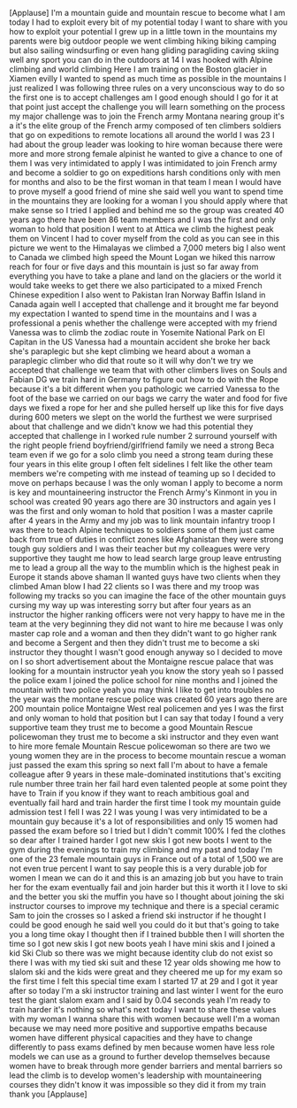 
[Applause]
I&#39;m a mountain guide and mountain rescue
to become what I am today
I had to exploit every bit of my
potential today I want to share with you
how to exploit your potential I grew up
in a little town in the mountains
my parents were big outdoor people we
went climbing hiking biking camping but
also sailing windsurfing or even hang
gliding paragliding caving skiing well
any sport you can do in the outdoors
at 14 I was hooked with Alpine climbing
and world climbing
Here I am training on the Boston glacier
in Xiamen evilly I wanted to spend as
much time as possible in the mountains I
just realized I was following three
rules on a very unconscious way to do so
the first one is to accept challenges am
I good enough should I go for it at that
point just accept the challenge you will
learn something on the process my major
challenge was to join the French army
Montana nearing group it&#39;s a it&#39;s the
elite group of the French army composed
of ten climbers soldiers that go on
expeditions to remote locations all
around the world I was 23 I had about
the group leader was looking to hire
woman because there were more and more
strong female alpinist he wanted to give
a chance to one of them I was very
intimidated to apply I was intimidated
to join French army and become a soldier
to go on expeditions harsh conditions
only with men for months and also to be
the first woman in that team I mean I
would have to prove myself a good friend
of mine she said well you want to spend
time in the mountains they are looking
for a woman I
you should apply where that make sense
so I tried I applied and behind me so
the group was created 40 years ago there
have been 86 team members and I was the
first and only woman to hold that
position I went to at Attica we climb
the highest peak them on Vincent I had
to cover myself from the cold as you can
see in this picture we went to the
Himalayas we climbed a 7,000 meters big
I also went to Canada we climbed high
speed the Mount Logan we hiked this
narrow reach for four or five days and
this mountain is just so far away from
everything you have to take a plane and
land on the glaciers or the world it
would take weeks to get there
we also participated to a mixed French
Chinese expedition I also went to
Pakistan Iran Norway Baffin Island in
Canada again well I accepted that
challenge and it brought me far beyond
my expectation I wanted to spend time in
the mountains and I was a professional a
penis whether the challenge were
accepted with my friend Vanessa was to
climb the zodiac route in Yosemite
National Park on El Capitan in the US
Vanessa had a mountain accident she
broke her back she&#39;s paraplegic but she
kept climbing we heard about a woman a
paraplegic climber who did that route so
it will why don&#39;t we try we accepted
that challenge we team that with other
climbers lives on Souls and Fabian DG we
train hard in Germany to figure out how
to do with the Rope because it&#39;s a bit
different when you pathologic we carried
Vanessa to the foot of the base we
carried on our bags we carry the water
and food for five days we fixed a rope
for her and she pulled herself up like
this for five days during 600 meters we
slept on the world
the furthest we were surprised about
that challenge and we didn&#39;t know we had
this potential they accepted that
challenge in I worked rule number 2
surround yourself with the right people
friend boyfriend/girlfriend family we
need a strong Beca team even if we go
for a solo climb you need a strong team
during these four years in this elite
group I often felt sidelines I felt like
the other team members we&#39;re competing
with me instead of teaming up so I
decided to move on
perhaps because I was the only woman I
apply to become a norm is key and
mountaineering instructor the French
Army&#39;s Kinmont in you in school was
created 90 years ago there are 30
instructors and again yes I was the
first and only woman to hold that
position I was a master caprile after 4
years in the Army and my job was to link
mountain infantry troop I was there to
teach Alpine techniques to soldiers some
of them just came back from true of
duties in conflict zones like
Afghanistan they were strong tough guy
soldiers and I was their teacher but my
colleagues were very supportive they
taught me how to lead search large group
leave entrusting me to lead a group all
the way to the mumblin which is the
highest peak in Europe it stands above
shaman II wanted guys have two clients
when they climbed Aman blow I had 22
clients
so I was there and my troop was
following my tracks so you can imagine
the face of the other mountain guys
cursing my way up was interesting sorry
but after four years as an instructor
the higher ranking officers were not
very happy to have me in the team at the
very beginning they did not want to hire
me because I was only master cap role
and a woman and then they didn&#39;t want to
go higher rank and become a Sergent and
then they didn&#39;t trust me to become a
ski instructor they thought I wasn&#39;t
good enough anyway so I decided to move
on I so short advertisement about the
Montaigne rescue palace that was looking
for a mountain instructor yeah you know
the story yeah so I passed the police
exam I joined the police school for nine
months
and I joined the mountain with two
police yeah you may think I like to get
into troubles no the year was the
montane rescue police was created 60
years ago there are 200 mountain police
Montaigne West real policemen and yes I
was the first and only woman to hold
that position but I can say that today I
found a very supportive team they trust
me to become a good Mountain Rescue
policewoman they trust me to become a
ski instructor and they even want to
hire more female Mountain Rescue
policewoman so there are two we young
women they are in the process to become
mountain rescue a woman just passed the
exam this spring so next fall I&#39;m about
to have a female colleague after 9 years
in these male-dominated institutions
that&#39;s exciting
rule number three train her fail hard
even talented people at some point they
have to Train
if you know if they want to reach
ambitious goal and eventually fail hard
and train harder the first time I took
my mountain guide admission test I fell
I was 22 I was young I was very
intimidated to be a mountain guy because
it&#39;s a lot of responsibilities and only
15 women had passed the exam before so I
tried but I didn&#39;t commit 100% I fed the
clothes so dear after I trained harder
I got new skis I got new boots I went to
the gym during the evenings to train my
climbing and my past and today I&#39;m one
of the 23 female mountain guys in France
out of a total of 1,500 we are not even
true percent I want to say people this
is a very durable job for women I mean
we can do it and this is an amazing job
but you have to train her for the exam
eventually fail and join harder but this
it worth it I love to ski and the better
you ski the muffin you have so I thought
about joining the ski instructor courses
to improve my technique and there is a
special ceramic Sam to join the crosses
so I asked a friend ski instructor if he
thought I could be good enough he said
well you could do it but that&#39;s going to
take you a long time okay I thought then
if I trained bubble then I will shorten
the time so I got new skis I got new
boots yeah I have mini skis and I joined
a kid Ski Club so there was we might
because identity club do not exist so
there I was with my tied ski suit and
these 12 year olds showing me how to
slalom ski and the kids were great and
they cheered me up for my exam so the
first time I felt this special time exam
I started 17 at 29 and I got it year
after so today I&#39;m a ski instructor
training and last winter I went for the
euro test
the giant slalom exam and I said by 0.04
seconds yeah I&#39;m ready to train harder
it&#39;s nothing so what&#39;s next
today I want to share these values with
my woman
I wanna share this with women because
well I&#39;m a woman because we may need
more positive and supportive empaths
because women have different physical
capacities and they have to change
differently to pass exams defined by men
because women have less role models we
can use as a ground to further develop
themselves because women have to break
through more gender barriers and mental
barriers so lead the climb is to develop
women&#39;s leadership with mountaineering
courses they didn&#39;t know it was
impossible so they did it from my train
thank you
[Applause]
